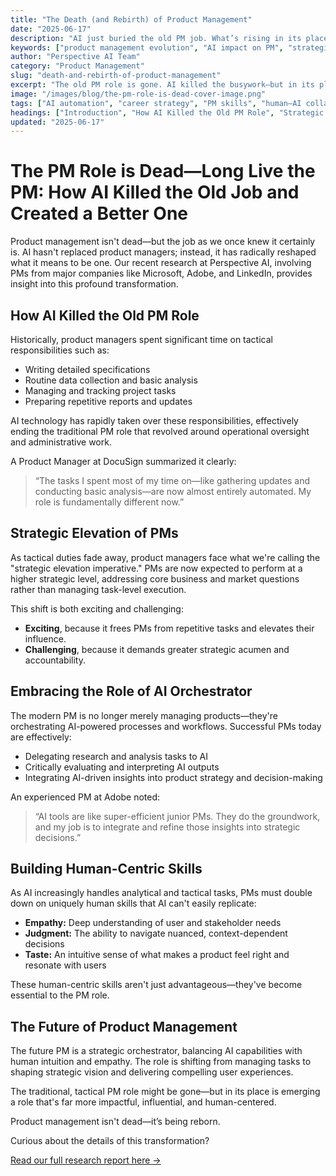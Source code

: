 ```yaml
---
title: "The Death (and Rebirth) of Product Management"
date: "2025-06-17"
description: "AI just buried the old PM job. What’s rising in its place is smarter, faster, and 100% more human. Here’s what that transformation looks like."
keywords: ["product management evolution", "AI impact on PM", "strategic product management", "future of work", "AI-driven transformation", "PM career development", "human-AI collaboration"]
author: "Perspective AI Team"
category: "Product Management"
slug: "death-and-rebirth-of-product-management"
excerpt: "The old PM role is gone. AI killed the busywork—but in its place is a new kind of product leader: strategic, intuitive, and deeply human."
image: "/images/blog/the-pm-role-is-dead-cover-image.png"
tags: ["AI automation", "career strategy", "PM skills", "human–AI collaboration", "team dynamics", "job security", "product strategy", "AI technology"]
headings: ["Introduction", "How AI Killed the Old PM Role", "Strategic Elevation of PMs", "Embracing the Role of AI Orchestrator", "Building Human-Centric Skills", "The Future of Product Management"]
updated: "2025-06-17"
---
```


# The PM Role is Dead—Long Live the PM: How AI Killed the Old Job and Created a Better One

Product management isn't dead—but the job as we once knew it certainly is. AI hasn't replaced product managers; instead, it has radically reshaped what it means to be one. Our recent research at Perspective AI, involving PMs from major companies like Microsoft, Adobe, and LinkedIn, provides insight into this profound transformation.

## How AI Killed the Old PM Role

Historically, product managers spent significant time on tactical responsibilities such as:

- Writing detailed specifications
- Routine data collection and basic analysis
- Managing and tracking project tasks
- Preparing repetitive reports and updates

AI technology has rapidly taken over these responsibilities, effectively ending the traditional PM role that revolved around operational oversight and administrative work.

A Product Manager at DocuSign summarized it clearly:

> “The tasks I spent most of my time on—like gathering updates and conducting basic analysis—are now almost entirely automated. My role is fundamentally different now.”

## Strategic Elevation of PMs

As tactical duties fade away, product managers face what we're calling the "strategic elevation imperative." PMs are now expected to perform at a higher strategic level, addressing core business and market questions rather than managing task-level execution.

This shift is both exciting and challenging:

- **Exciting**, because it frees PMs from repetitive tasks and elevates their influence.
- **Challenging**, because it demands greater strategic acumen and accountability.

## Embracing the Role of AI Orchestrator

The modern PM is no longer merely managing products—they're orchestrating AI-powered processes and workflows. Successful PMs today are effectively:

- Delegating research and analysis tasks to AI
- Critically evaluating and interpreting AI outputs
- Integrating AI-driven insights into product strategy and decision-making

An experienced PM at Adobe noted:

> “AI tools are like super-efficient junior PMs. They do the groundwork, and my job is to integrate and refine those insights into strategic decisions.”

## Building Human-Centric Skills

As AI increasingly handles analytical and tactical tasks, PMs must double down on uniquely human skills that AI can't easily replicate:

- **Empathy:** Deep understanding of user and stakeholder needs
- **Judgment:** The ability to navigate nuanced, context-dependent decisions
- **Taste:** An intuitive sense of what makes a product feel right and resonate with users

These human-centric skills aren't just advantageous—they've become essential to the PM role.

## The Future of Product Management

The future PM is a strategic orchestrator, balancing AI capabilities with human intuition and empathy. The role is shifting from managing tasks to shaping strategic vision and delivering compelling user experiences.

The traditional, tactical PM role might be gone—but in its place is emerging a role that's far more impactful, influential, and human-centered.

Product management isn't dead—it’s being reborn.

Curious about the details of this transformation?

[Read our full research report here →](https://getperspective.ai/page/6851e02fc1043be42b224395)
